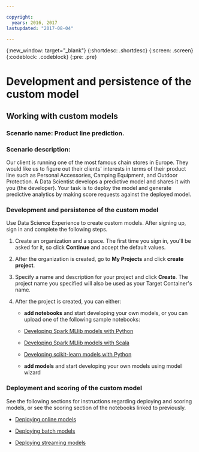 ```yaml
---

copyright:
  years: 2016, 2017
lastupdated: "2017-08-04"

---
```

{:new_window: target="_blank"}
{:shortdesc: .shortdesc}
{:screen: .screen}
{:codeblock: .codeblock}
{:pre: .pre}

# Development and persistence of the custom model

## Working with custom models

### Scenario name: Product line prediction.

### Scenario description:

Our client is running one of the most
famous chain stores in Europe. They would like us to figure out
their clients' interests in terms of their product line such as
Personal Accessories, Camping Equipment, and Outdoor Protection.
A Data Scientist develops a predictive model and shares it with
you (the developer). Your task is to deploy the model and
generate predictive analytics by making score requests against
the deployed model.

### Development and persistence of the custom model

Use Data Science Experience to create custom models. After signing up, sign in and complete the following steps.

1. Create an organization and a space. The first time you sign in, you'll be asked for it, 
   so click **Continue** and accept the default values.

2. After the organization is created, go to **My Projects** and click
   **create project**.

3. Specify a name and description for your project and click
   **Create**. The project name you specified will also be used as
   your Target Container's name.

4. After the project is created, you can either:
   *  **add notebooks** and start developing your own models, or you can upload one of the
   following sample notebooks:

    *  [Developing Spark MLlib models with Python](https://apsportal.ibm.com/analytics/notebooks/89492fd6-a641-4819-9176-3d9381561df9/view?access_token=d80bef1a172d1d83d3721b101886337158457281774186f181a2e6a5b57f5ec7)

    *  [Developing Spark MLlib models with Scala](https://apsportal.ibm.com/analytics/notebooks/c8652d2c-bfc9-4354-8168-f1c9f7f8dfc2/view?access_token=02a83fea8450a452c8de76af98dae078459d0f56810ddef4f4c62d5bc4fc72cf)

    *  [Developing scikit-learn models with Python](https://apsportal.ibm.com/analytics/notebooks/5215a61a-16d7-4fa2-b060-e3e243ceebe3/view?access_token=70f48c95c5571a614ce97484d3f168b1d9b6aeebce015187d3d77ce6038f025e)

   * **add models** and start developing your own models using model wizard



### Deployment and scoring of the custom model

See the following sections for instructions regarding deploying
and scoring models, or see the scoring section of the notebooks
linked to previously.

*  [Deploying online models](pm_service_api_spark_online.html)

*  [Deploying batch models](pm_service_api_spark_batch.html)

*  [Deploying streaming models](pm_service_api_spark_streaming.html)
